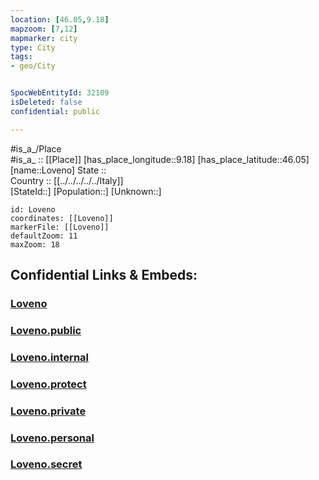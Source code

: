 ```yaml
---
location: [46.05,9.18] 
mapzoom: [7,12] 
mapmarker: city 
type: City
tags:
- geo/City


SpocWebEntityId: 32109
isDeleted: false
confidential: public

---
```

#is_a_/Place  
#is_a_ :: [[Place]] 
[has_place_longitude::9.18] 
[has_place_latitude::46.05] 
[name::Loveno] 
State ::  
Country :: [[../../../../../Italy]]  
[StateId::] 
[Population::] 
[Unknown::] 


```leaflet
id: Loveno
coordinates: [[Loveno]] 
markerFile: [[Loveno]] 
defaultZoom: 11 
maxZoom: 18
```


## Confidential Links & Embeds: 

### [Loveno](/_Standards/Earth/Continent/Europe/Europe~South/Italy/regions~Italy/Lombardy/Como/City/Loveno.md) 

### [Loveno.public](/_public/Earth/Continent/Europe/Europe~South/Italy/regions~Italy/Lombardy/Como/City/Loveno.public.md) 

### [Loveno.internal](/_internal/Earth/Continent/Europe/Europe~South/Italy/regions~Italy/Lombardy/Como/City/Loveno.internal.md) 

### [Loveno.protect](/_protect/Earth/Continent/Europe/Europe~South/Italy/regions~Italy/Lombardy/Como/City/Loveno.protect.md) 

### [Loveno.private](/_private/Earth/Continent/Europe/Europe~South/Italy/regions~Italy/Lombardy/Como/City/Loveno.private.md) 

### [Loveno.personal](/_personal/Earth/Continent/Europe/Europe~South/Italy/regions~Italy/Lombardy/Como/City/Loveno.personal.md) 

### [Loveno.secret](/_secret/Earth/Continent/Europe/Europe~South/Italy/regions~Italy/Lombardy/Como/City/Loveno.secret.md)

